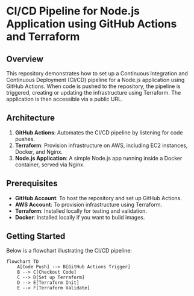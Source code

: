 # CI/CD Pipeline for Node.js Application using GitHub Actions and Terraform

## Overview

This repository demonstrates how to set up a Continuous Integration and Continuous Deployment (CI/CD) pipeline for a Node.js application using GitHub Actions. When code is pushed to the repository, the pipeline is triggered, creating or updating the infrastructure using Terraform. The application is then accessible via a public URL.

## Architecture

1. **GitHub Actions**: Automates the CI/CD pipeline by listening for code pushes.
2. **Terraform**: Provision infrastructure on AWS, including EC2 instances, Docker, and Nginx.
3. **Node.js Application**: A simple Node.js app running inside a Docker container, served via Nginx.

## Prerequisites

- **GitHub Account**: To host the repository and set up GitHub Actions.
- **AWS Account**: To provision infrastructure using Terraform.
- **Terraform**: Installed locally for testing and validation.
- **Docker**: Installed locally if you want to build images.

## Getting Started

Below is a flowchart illustrating the CI/CD pipeline:

```mermaid
flowchart TD
    A[Code Push] --> B[GitHub Actions Trigger]
    B --> C[Checkout Code]
    C --> D[Set up Terraform]
    D --> E[Terraform Init]
    E --> F[Terraform Validate]


